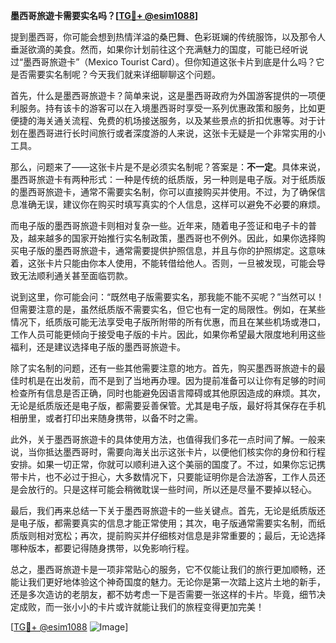 **墨西哥旅遊卡需要实名吗？[[TG💪+ @esim1088](https://t.me/s/esim1088)]**

提到墨西哥，你可能会想到热情洋溢的桑巴舞、色彩斑斓的传统服饰，以及那令人垂涎欲滴的美食。然而，如果你计划前往这个充满魅力的国度，可能已经听说过“墨西哥旅遊卡”（Mexico Tourist Card）。但你知道这张卡片到底是什么吗？它是否需要实名制呢？今天我们就来详细聊聊这个问题。

首先，什么是墨西哥旅遊卡？简单来说，这是墨西哥政府为外国游客提供的一项便利服务。持有该卡的游客可以在入境墨西哥时享受一系列优惠政策和服务，比如更便捷的海关通关流程、免费的机场接送服务，以及某些景点的折扣优惠等。对于计划在墨西哥进行长时间旅行或者深度游的人来说，这张卡无疑是一个非常实用的小工具。

那么，问题来了——这张卡片是不是必须实名制呢？答案是：**不一定**。具体来说，墨西哥旅遊卡有两种形式：一种是传统的纸质版，另一种则是电子版。对于纸质版的墨西哥旅遊卡，通常不需要实名制，你可以直接购买并使用。不过，为了确保信息准确无误，建议你在购买时填写真实的个人信息，这样可以避免不必要的麻烦。

而电子版的墨西哥旅遊卡则相对复杂一些。近年来，随着电子签证和电子卡的普及，越来越多的国家开始推行实名制政策，墨西哥也不例外。因此，如果你选择购买电子版的墨西哥旅遊卡，通常需要提供护照信息，并且与你的护照绑定。这意味着，这张卡片只能由你本人使用，不能转借给他人。否则，一旦被发现，可能会导致无法顺利通关甚至面临罚款。

说到这里，你可能会问：“既然电子版需要实名，那我能不能不买呢？”当然可以！但需要注意的是，虽然纸质版不需要实名，但它也有一定的局限性。例如，在某些情况下，纸质版可能无法享受电子版所附带的所有优惠，而且在某些机场或港口，工作人员可能更倾向于接受电子版的卡片。因此，如果你希望最大限度地利用这些福利，还是建议选择电子版的墨西哥旅遊卡。

除了实名制的问题，还有一些其他需要注意的地方。首先，购买墨西哥旅遊卡的最佳时机是在出发前，而不是到了当地再办理。因为提前准备可以让你有足够的时间检查所有信息是否正确，同时也能避免因语言障碍或其他原因造成的麻烦。其次，无论是纸质版还是电子版，都需要妥善保管。尤其是电子版，最好将其保存在手机相册里，或者打印出来随身携带，以备不时之需。

此外，关于墨西哥旅遊卡的具体使用方法，也值得我们多花一点时间了解。一般来说，当你抵达墨西哥时，需要向海关出示这张卡片，以便他们核实你的身份和行程安排。如果一切正常，你就可以顺利进入这个美丽的国度了。不过，如果你忘记携带卡片，也不必过于担心，大多数情况下，只要能证明你是合法游客，工作人员还是会放行的。只是这样可能会稍微耽误一些时间，所以还是尽量不要掉以轻心。

最后，我们再来总结一下关于墨西哥旅遊卡的一些关键点。首先，无论是纸质版还是电子版，都需要真实的信息才能正常使用；其次，电子版通常需要实名制，而纸质版则相对宽松；再次，提前购买并仔细核对信息是非常重要的；最后，无论选择哪种版本，都要记得随身携带，以免影响行程。

总之，墨西哥旅遊卡是一项非常贴心的服务，它不仅能让我们的旅行更加顺畅，还能让我们更好地体验这个神奇国度的魅力。无论你是第一次踏上这片土地的新手，还是多次造访的老朋友，都不妨考虑一下是否需要一张这样的卡片。毕竟，细节决定成败，而一张小小的卡片或许就能让我们的旅程变得更加完美！

[[TG💪+ @esim1088](https://t.me/s/esim1088) ![Image](https://i.postimg.cc/4NQfJmqS/Snipaste-2025-05-13-00-14-12.png)]